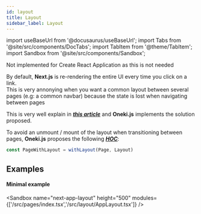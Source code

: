 ```yaml
---
id: layout
title: Layout
sidebar_label: Layout
---
```


import useBaseUrl from '@docusaurus/useBaseUrl';
import Tabs from '@site/src/components/DocTabs';
import TabItem from '@theme/TabItem';
import Sandbox from '@site/src/components/Sandbox';

<Tabs>
  <TabItem value="cra">
  Not implemented for Create React Application as this is not needed
  </TabItem>
  <TabItem value="next">
 
By default, <b>Next.js</b> is re-rendering the entire UI every time you click on a link.<br/>
This is very annonying when you want a common layout between several pages (e.g: a common navbar) because the state is lost when navigating between pages

This is very well explain in ***[this article](https://adamwathan.me/2019/10/17/persistent-layout-patterns-in-nextjs/)*** and **Oneki.js** implements the solution proposed.

To avoid an unmount / mount of the layout when transitioning between pages, **Oneki.js** proposes the following ***[HOC](https://reactjs.org/docs/higher-order-components.html)***:

```jsx
const PageWithLayout = withLayout(Page, Layout)
```

<p/>

## Examples

#### Minimal example

<Sandbox 
  name="next-app-layout" 
  height="500" 
  modules={['/src/pages/index.tsx','/src/layout/AppLayout.tsx']} 
/>

  </TabItem>
</Tabs>
